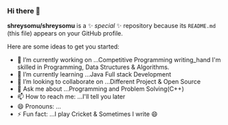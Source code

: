 ### Hi there 👋


**shreysomu/shreysomu** is a ✨ _special_ ✨ repository because its `README.md` (this file) appears on your GitHub profile.

Here are some ideas to get you started:

- 🔭 I’m currently working on ...Competitive Programming
writing_hand I'm skilled in Programming, Data Structures & Algorithms.
- 🌱 I’m currently learning ...Java Full stack Development
- 👯 I’m looking to collaborate on ...Different Project & Open Source
- 💬 Ask me about ...Programming and Problem Solving(C++)
- 📫 How to reach me: ...I'll tell you later
- 😄 Pronouns: ...
- ⚡ Fun fact: ...I play Cricket & Sometimes I write 😄
